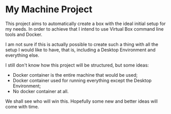 # My Machine Project

This project aims to automatically create a box with the ideal initial setup for my needs.
In order to achieve that I intend to use Virtual Box command line tools and Docker.

I am not sure if this is actually possible to create such a thing with all the setup I would like to have, that is, including a Desktop Environment and everything else.


I still don't know how this project will be structured, but some ideas:
* Docker container is the entire machine that would be used;
* Docker container used for running everything except the Desktop Environment;
* No docker container at all.

We shall see who will win this. Hopefully some new and better ideas will come with time.
